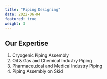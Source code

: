 ```yaml
---
title: "Piping Designing"
date: 2022-06-04
featured: true
weight: 3
---
```


## Our Expertise

1. Cryogenic Piping Assembly
2. Oil & Gas and Chemical Industry Piping
3. Pharmaceutical and Medical Industry Piping
4. Piping Assembly on Skid